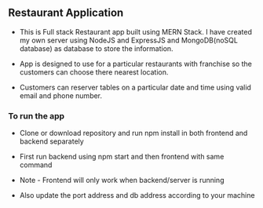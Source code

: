 ## Restaurant Application

- This is Full stack Restaurant app built using MERN Stack. I have created my own server using NodeJS and ExpressJS and MongoDB(noSQL database) as database to store the information.

- App is designed to use for a particular restaurants with franchise so the customers can choose there nearest location.

- Customers can reserver tables on a particular date and time using valid email and phone number.

### To run the app 

- Clone or download repository and run npm install in both frontend and backend separately

- First run backend using npm start and then frontend with same command

- Note - Frontend will only work when backend/server is running

- Also update the port address and db address according to your machine
